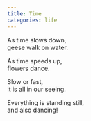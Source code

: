 ```yaml
---
title: Time
categories: life
---
```

As time slows down,  
geese walk on water.

As time speeds up,   
flowers dance.

Slow or fast,  
it is all in our seeing.

Everything is standing still,  
and also dancing!
